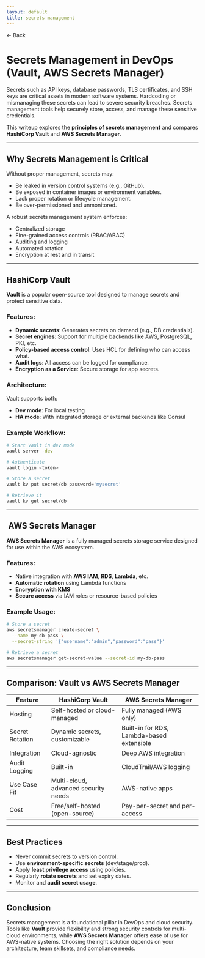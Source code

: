 ```yaml
---
layout: default
title: secrets-management 
---
```


<a href="https://anish7600.github.io/technical-writeups" style="text-decoration: none;">← Back</a>


# Secrets Management in DevOps (Vault, AWS Secrets Manager)

Secrets such as API keys, database passwords, TLS certificates, and SSH keys are critical assets in modern software systems. Hardcoding or mismanaging these secrets can lead to severe security breaches. Secrets management tools help securely store, access, and manage these sensitive credentials.

This writeup explores the **principles of secrets management** and compares **HashiCorp Vault** and **AWS Secrets Manager**.

---

##  Why Secrets Management is Critical

Without proper management, secrets may:

* Be leaked in version control systems (e.g., GitHub).
* Be exposed in container images or environment variables.
* Lack proper rotation or lifecycle management.
* Be over-permissioned and unmonitored.

A robust secrets management system enforces:

* Centralized storage
* Fine-grained access controls (RBAC/ABAC)
* Auditing and logging
* Automated rotation
* Encryption at rest and in transit

---

##  HashiCorp Vault

**Vault** is a popular open-source tool designed to manage secrets and protect sensitive data.

### Features:

* **Dynamic secrets**: Generates secrets on demand (e.g., DB credentials).
* **Secret engines**: Support for multiple backends like AWS, PostgreSQL, PKI, etc.
* **Policy-based access control**: Uses HCL for defining who can access what.
* **Audit logs**: All access can be logged for compliance.
* **Encryption as a Service**: Secure storage for app secrets.

### Architecture:

Vault supports both:

* **Dev mode**: For local testing
* **HA mode**: With integrated storage or external backends like Consul

### Example Workflow:

```bash
# Start Vault in dev mode
vault server -dev

# Authenticate
vault login <token>

# Store a secret
vault kv put secret/db password='mysecret'

# Retrieve it
vault kv get secret/db
```

---

## ️ AWS Secrets Manager

**AWS Secrets Manager** is a fully managed secrets storage service designed for use within the AWS ecosystem.

### Features:

* Native integration with **AWS IAM**, **RDS**, **Lambda**, etc.
* **Automatic rotation** using Lambda functions
* **Encryption with KMS**
* **Secure access** via IAM roles or resource-based policies

### Example Usage:

```bash
# Store a secret
aws secretsmanager create-secret \
  --name my-db-pass \
  --secret-string '{"username":"admin","password":"pass"}'

# Retrieve a secret
aws secretsmanager get-secret-value --secret-id my-db-pass
```

---

##  Comparison: Vault vs AWS Secrets Manager

| Feature         | HashiCorp Vault                      | AWS Secrets Manager                       |
| --------------- | ------------------------------------ | ----------------------------------------- |
| Hosting         | Self-hosted or cloud-managed         | Fully managed (AWS only)                  |
| Secret Rotation | Dynamic secrets, customizable        | Built-in for RDS, Lambda-based extensible |
| Integration     | Cloud-agnostic                       | Deep AWS integration                      |
| Audit Logging   | Built-in                             | CloudTrail/AWS logging                    |
| Use Case Fit    | Multi-cloud, advanced security needs | AWS-native apps                           |
| Cost            | Free/self-hosted (open-source)       | Pay-per-secret and per-access             |

---

##  Best Practices

* Never commit secrets to version control.
* Use **environment-specific secrets** (dev/stage/prod).
* Apply **least privilege access** using policies.
* Regularly **rotate secrets** and set expiry dates.
* Monitor and **audit secret usage**.

---

##  Conclusion

Secrets management is a foundational pillar in DevOps and cloud security. Tools like **Vault** provide flexibility and strong security controls for multi-cloud environments, while **AWS Secrets Manager** offers ease of use for AWS-native systems. Choosing the right solution depends on your architecture, team skillsets, and compliance needs.
